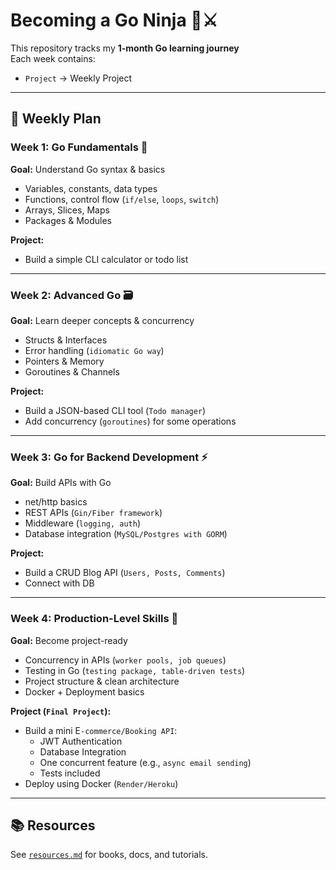 # Becoming a Go Ninja 🐹⚔️

This repository tracks my **1-month Go learning journey**  
Each week contains:

- `Project` → Weekly Project

---

## 📅 Weekly Plan

### Week 1: Go Fundamentals 📖

**Goal:** Understand Go syntax & basics

- Variables, constants, data types
- Functions, control flow (`if/else`, `loops`, `switch`)
- Arrays, Slices, Maps
- Packages & Modules

**Project:**

- Build a simple CLI calculator or todo list

---

### Week 2: Advanced Go 🗃️

**Goal:** Learn deeper concepts & concurrency

- Structs & Interfaces
- Error handling (`idiomatic Go way`)
- Pointers & Memory
- Goroutines & Channels

**Project:**

- Build a JSON-based CLI tool (`Todo manager`)
- Add concurrency (`goroutines`) for some operations

---

### Week 3: Go for Backend Development ⚡

**Goal:** Build APIs with Go

- net/http basics
- REST APIs (`Gin/Fiber framework`)
- Middleware (`logging, auth`)
- Database integration (`MySQL/Postgres with GORM`)

**Project:**

- Build a CRUD Blog API (`Users, Posts, Comments`)
- Connect with DB

---

### Week 4: Production-Level Skills 🎯

**Goal:** Become project-ready

- Concurrency in APIs (`worker pools, job queues`)
- Testing in Go (`testing package, table-driven tests`)
- Project structure & clean architecture
- Docker + Deployment basics

**Project (`Final Project`):**

- Build a mini E`-commerce/Booking API`:
  - JWT Authentication
  - Database Integration
  - One concurrent feature (e.g., `async email sending`)
  - Tests included
- Deploy using Docker (`Render/Heroku`)

---

## 📚 Resources

See [`resources.md`](resources.md) for books, docs, and tutorials.
